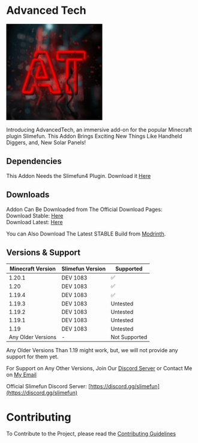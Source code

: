 # Advanced Tech
![AdvancedTech](Images/Logo/logo.gif)  

Introducing AdvancedTech, an immersive add-on for the popular Minecraft plugin Slimefun. This Addon Brings Exciting New Things Like Handheld Diggers, and, New Solar Panels!

## Dependencies
This Addon Needs the Slimefun4 Plugin.
Download it [Here](https://thebusybiscuit.github.io/builds/TheBusyBiscuit/Slimefun4/master/)

## Downloads
Addon Can Be Downloaded from The Official Download Pages: <br>
Download Stable: [Here](https://thebusybiscuit.github.io/builds/PranavVerma-droid/AdvancedTech/stable) <br>
Download Latest: [Here](https://thebusybiscuit.github.io/builds/PranavVerma-droid/AdvancedTech/dev)

You can Also Download The Latest STABLE Build from [Modrinth](https://modrinth.com/plugin/advancedtech-slimefun).
## Versions & Support

| Minecraft Version  | Slimefun Version | Supported          |
|--------------------|------------------|--------------------|
| 1.20.1             | DEV 1083         | :white_check_mark: |
| 1.20               | DEV 1083         | :white_check_mark: |
| 1.19.4             | DEV 1083         | :white_check_mark: |
| 1.19.3             | DEV 1083         | Untested           |
| 1.19.2             | DEV 1083         | Untested           |
| 1.19.1             | DEV 1083         | Untested           |
| 1.19               | DEV 1083         | Untested           |
| Any Older Versions | -                | Not Supported      |

Any Older Versions Than 1.19 might work, but, we will not provide any support for them yet.

For Support on Any Other Versions, Join Our [Discord Server](https://discord.gg/yGKvYWAswD) or Contact Me on [My Email](pranav@verma.net.in)

Official Slimefun Discord Server: [https://discord.gg/slimefun](https://discord.gg/slimefun)

# Contributing
To Contribute to the Project, please read the [Contributing Guidelines](CONTRIBUTING.md)

